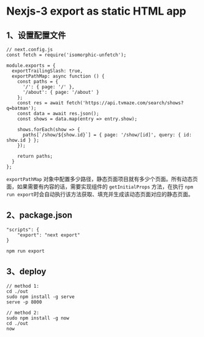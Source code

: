 # Nexjs-3 export as static HTML app

## 1、设置配置文件

```
// next.config.js
const fetch = require('isomorphic-unfetch');

module.exports = {
  exportTrailingSlash: true,
  exportPathMap: async function () {
    const paths = {
      '/': { page: '/' },
      '/about': { page: '/about' }
    };
    const res = await fetch('https://api.tvmaze.com/search/shows?q=batman');
    const data = await res.json();
    const shows = data.map(entry => entry.show);

    shows.forEach(show => {
      paths[`/show/${show.id}`] = { page: '/show/[id]', query: { id: show.id } };
    });

    return paths;
  }
};
```

`exportPathMap` 对象中配置多少路径，静态页面项目就有多少个页面。所有动态页面，如果需要有内容的话，需要实现组件的 `getInitialProps` 方法，在执行 `npm run export`时会自动执行该方法获取、填充并生成该动态页面对应的静态页面。

## 2、package.json

```
"scripts": {
	"export": "next export"
}
```

```bash
npm run export
```

## 3、deploy

```
// method 1:
cd ./out
sudo npm install -g serve
serve -p 8000

// method 2:
sudo npm install -g now
cd ./out
now
```